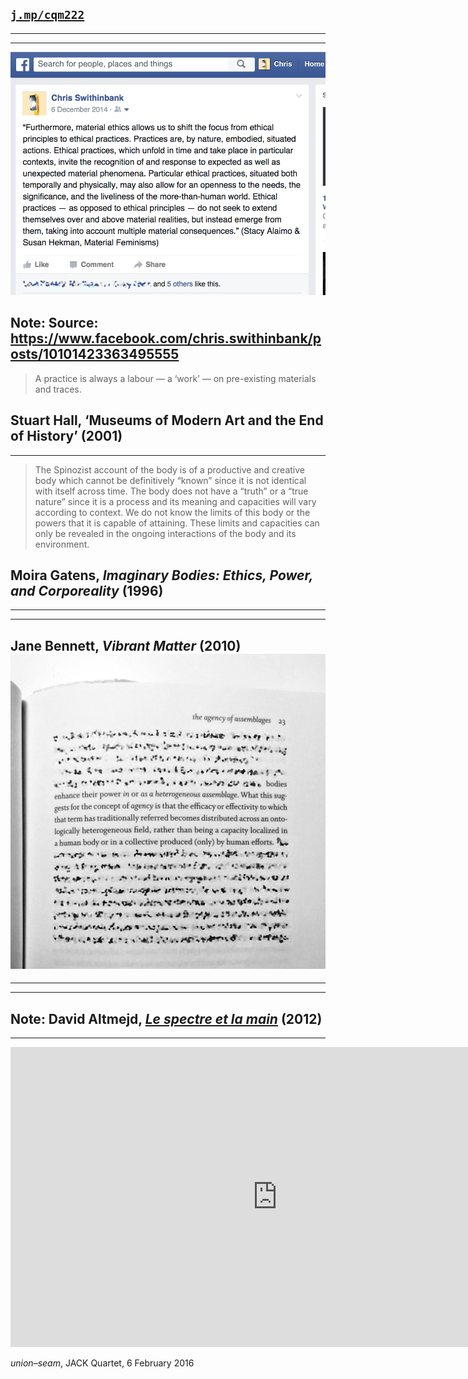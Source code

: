 <!-- .slide: data-background="/img/title.gif" -->

[`j.mp/cqm222`](http://j.mp/cqm222)
---
<!-- .slide: data-background="/img/bludenz.jpg" -->
---
<!-- .slide: data-background="/img/fog.jpg" -->
---
![Alaimo/Hekman, Material Feminisms quote](img/fb-matfem.png)

Note:
Source: https://www.facebook.com/chris.swithinbank/posts/10101423363495555
---
> A practice is always a labour — a ‘work’ — on pre-existing materials and traces.

Stuart Hall, ‘Museums of Modern Art and the End of History’ (2001)
---
<!-- .slide: data-background="#000000" -->
---
<!-- .slide: data-background="/img/matter.gif" -->
> The Spinozist account of the body is of a productive and creative body which cannot be definitively “known” since it is not identical with itself across time. The body does not have a “truth” or a “true nature” since it is a process and its meaning and capacities will vary according to context. We do not know the limits of this body or the powers that it is capable of attaining. These limits and capacities can only be revealed in the ongoing interactions of the body and its environment.

Moira Gatens, _Imaginary Bodies: Ethics, Power, and Corporeality_ (1996)
---
<!-- .slide: data-background="/img/food-cubes.jpg" -->
---
<!-- .slide: data-background="/img/intensities.gif" -->
---
<!-- .slide: data-background="/img/matter.gif" -->
Jane Bennett, _Vibrant Matter_ (2010)
![Vibrant Matter, p.23](img/vibrant-matter-quote.jpg)
---
<!-- .slide: data-background="/img/networks.png" -->
---
<!-- .slide: data-background="/img/fairphone.png" -->
---
<!-- .slide: data-background="/img/altmejd.jpg" -->

Note:
David Altmejd, [_Le spectre et la main_](http://www.davidaltmejd.com/le-spectre-et-la-main-2012-gallery/) (2012)
---
<!-- .slide: data-background="#000000" -->
---
<!-- .slide: data-background="#000000" -->
<iframe width="853" height="480" src="https://www.youtube-nocookie.com/embed/C1Ksoprj-rk?rel=0&amp;showinfo=0" frameborder="0" allowfullscreen></iframe>

_union–seam_, JACK Quartet, 6 February 2016
